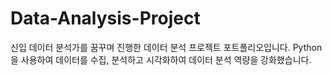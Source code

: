 # Data-Analysis-Project
신입 데이터 분석가를 꿈꾸며 진행한 데이터 분석 프로젝트 포트폴리오입니다. Python을 사용하여 데이터를 수집, 분석하고 시각화하여 데이터 분석 역량을 강화했습니다.
